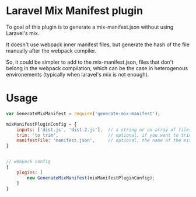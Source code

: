 # Laravel Mix Manifest plugin

To goal of this plugin is to generate a mix-manifest.json
without using Laravel's mix.

It doesn't use webpack inner manifest files, but generate the hash
of the file manually after the webpack compiler.

So, it could be simpler to add to the mix-manifest.json, files
that don't belong in the webpack compilation, which can be
the case in heterogenous environements (typically when laravel's mix
is not enough).

# Usage

```js
var GenerateMixManifest = require('generate-mix-manifest');

mixManifestPluginConfig = {
    inputs: ['dist.js', 'dist-2.js'],  // a string or an array of files to be shown in the manifest
    trim: 'to trim',                   // optional, if you want to trim a part of filename in output
    manifestFile: 'manifest.json',     // optional, the name of the mix manifest file. By default 'mix-manifest.json'
}


// webpack config
{
    plugins: [
        new GenerateMixManifest(mixManifestPluginConfig);
    ]
}
```
